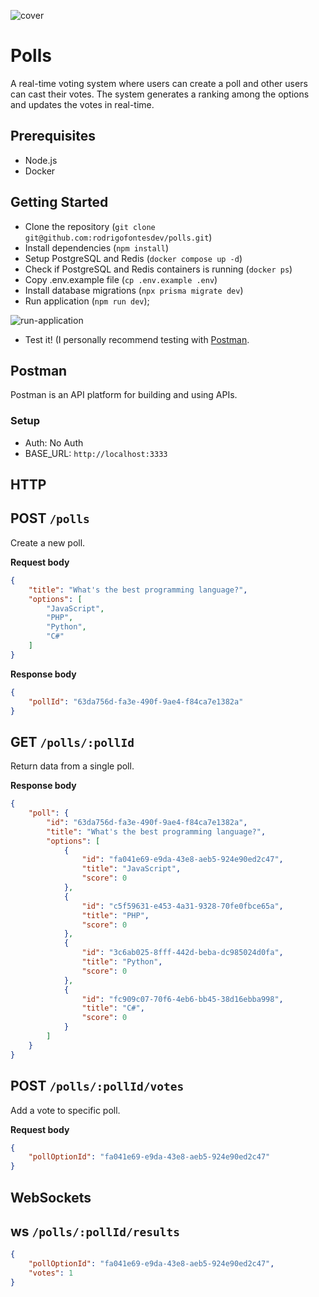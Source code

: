 ![cover](https://github.com/rodrigofontesdev/polls/assets/17281370/a6e68a10-b918-4740-beca-d640e6e61416)

# Polls

A real-time voting system where users can create a poll and other users can cast their votes. The system generates a ranking among the options and updates the votes in real-time.

## Prerequisites

- Node.js
- Docker

## Getting Started

- Clone the repository (`git clone git@github.com:rodrigofontesdev/polls.git`)
- Install dependencies (`npm install`)
- Setup PostgreSQL and Redis (`docker compose up -d`)
- Check if PostgreSQL and Redis containers is running (`docker ps`)
- Copy .env.example file (`cp .env.example .env`)
- Install database migrations (`npx prisma migrate dev`)
- Run application (`npm run dev`);

![run-application](https://github.com/rodrigofontesdev/polls/assets/17281370/f889a4bc-a4d8-4c5f-8bf1-d323d63aa019)

- Test it! (I personally recommend testing with [Postman](https://www.postman.com/downloads/).

## Postman

Postman is an API platform for building and using APIs.

### Setup

- Auth: No Auth
- BASE_URL: `http://localhost:3333`

## HTTP

## POST `/polls`

Create a new poll.

**Request body**

```json
{
    "title": "What's the best programming language?",
    "options": [
        "JavaScript",
        "PHP",
        "Python",
        "C#"
    ]
}
```

**Response body**

```json
{
    "pollId": "63da756d-fa3e-490f-9ae4-f84ca7e1382a"
}
```

## GET `/polls/:pollId`

Return data from a single poll.

**Response body**

```json
{
    "poll": {
        "id": "63da756d-fa3e-490f-9ae4-f84ca7e1382a",
        "title": "What's the best programming language?",
        "options": [
            {
                "id": "fa041e69-e9da-43e8-aeb5-924e90ed2c47",
                "title": "JavaScript",
                "score": 0
            },
            {
                "id": "c5f59631-e453-4a31-9328-70fe0fbce65a",
                "title": "PHP",
                "score": 0
            },
            {
                "id": "3c6ab025-8fff-442d-beba-dc985024d0fa",
                "title": "Python",
                "score": 0
            },
            {
                "id": "fc909c07-70f6-4eb6-bb45-38d16ebba998",
                "title": "C#",
                "score": 0
            }
        ]
    }
}
```

## POST `/polls/:pollId/votes`

Add a vote to specific poll.

**Request body**

```json
{
    "pollOptionId": "fa041e69-e9da-43e8-aeb5-924e90ed2c47"
}
```

## WebSockets

## ws `/polls/:pollId/results`

```json
{
    "pollOptionId": "fa041e69-e9da-43e8-aeb5-924e90ed2c47",
    "votes": 1
}
```
